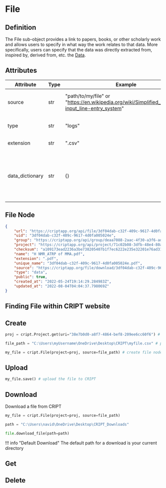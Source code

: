 # File

## Definition
The File sub-object provides a link to papers, books, or other scholarly work and allows users
to specify in what way the work relates to that data. More specifically, users can specify that the
data was directly extracted from, inspired by, derived from, etc. the 
<a href="../../nodes/data" target="_blank">Data</a>.


## Attributes

| Attribute       | Type | Example                                                                                           | Description                                                                 | Required |
|-----------------|------|---------------------------------------------------------------------------------------------------|-----------------------------------------------------------------------------|----------|
| source          | str  | "path/to/my/file" or "https://en.wikipedia.org/wiki/Simplified_molecular-input_line-entry_system" | path to the file can be URL or local path                                   | True     |
| type            | str  | "logs"                                                                                            | Pick from [CRIPT File Type](https://criptapp.org/keys/file-type/)           | True     |
| extension       | str  | ".csv"                                                                                            | file extension                                                              | True     |
| data_dictionary | str  | {}                                                                                            | set of information describing the contents, format, and structure of a file | False    |


## File Node

```json
{
    "url": "https://criptapp.org/api/file/3df04dab-c32f-409c-9617-4d0fa005024e/",
    "uid": "3df04dab-c32f-409c-9617-4d0fa005024e",
    "group": "https://criptapp.org/api/group/deaa7088-2aac-4f30-a3f6-ad8a4439cafa/",
    "project": "https://criptapp.org/api/project/71c02b08-3dfb-48e4-80a4-79a4dbc1f5f2/",
    "checksum": "a109173ead2236a3be738205407b1f7ec6222e235e32201e76ad3114160e8d2a",
    "name": "H NMR_ATRP of MMA.pdf",
    "extension": ".pdf",
    "unique_name": "3df04dab-c32f-409c-9617-4d0fa005024e.pdf",
    "source": "https://criptapp.org/file/download/3df04dab-c32f-409c-9617-4d0fa005024e/",
    "type": "data",
    "public": true,
    "created_at": "2022-05-24T19:14:29.284983Z",
    "updated_at": "2022-08-04T04:04:37.798069Z"
}
```

## Finding File within CRIPT website

## Create
```python
proj = cript.Project.get(uri="38e7b0d0-a8f7-4864-bef8-209ee6cc60f6") # project the file belongs to

file_path = "C:\Users\myUsername\OneDrive\Desktop\CRIPT\myfile.csv" # path to local file

my_file = cript.File(project=proj, source=file_path) # create file node
```

## Upload
```python
my_file.save() # upload the file to CRIPT
```
<!-- TODO change "source=file_path" -->
## Download
Download a file from CRIPT

```python
my_file = cript.File(project=proj, source=file_path)

path = "C:\Users\navid\OneDrive\Desktop\CRIPT_Downloads"

file.download_file(path=path)
```

!!! info "Default Download"
    The default path for a download is your current directory

## Get

## Delete
